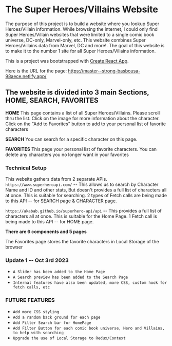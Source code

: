 # The Super Heroes/Villains Website

The purpose of this project is to build a website where you lookup Super Heroes/Villain information. 
While browsing the internet, I could only find Super Heroes/Villain websites that were limited to a single comic book universe, DC-only, Marvel-only, etc. 
This website combines Super Heroes/Villains data from Marvel, DC and more!. The goal of this website is to make it to the number 1 site for all  Super Heroes/Villains information. 


This is a project was bootstrapped with [Create React App](https://github.com/facebook/create-react-app).

Here is the URL for the page: https://master--strong-basbousa-98aece.netlify.app/

## The website is divided into 3 main Sections, HOME, SEARCH, FAVORITES

**HOME**
This page contains a list of all Super Heroes/Villains. Please scroll thru the list. 
Click on the image for more information about the character.
Click on the "Add to Favorites" button to add to your personal list of favorite characters

**SEARCH**
You can search for a specific character on this page.

**FAVORITES**
This page your personal list of favorite characters.
You can delete any characters you no longer want in your favorites

### Technical Setup
This website gathers data from 2 separate APIs. 
`https://www.superheroapi.com/` -- This allows us to search by Character Name and ID and other stats, But doesn't provides a full list of characters all at once. This is suitable for searching. 2 types of Fetch calls are being made to this API -- for SEARCH page & CHARACTER page.

`https://akabab.github.io/superhero-api/api` -- This provides a full list of characters all at once. This is suitable for the Home Page. 1 Fetch call is being made to this API -- for HOME page.

**There are 6 components and 5 pages**

The Favorites page stores the favorite characters in Local Storage of the browser

### Update 1 -- Oct 3rd 2023
- `A Slider has been added to the Home Page`
- `A Search preview has been added to the Search Page`
- `Internal features have also been updated, more CSS, custom hook for fetch calls, etc`


### FUTURE FEATURES 
- `Add more CSS styling`
- `Add a random back ground for each page`
- `Add Filter Search bar for HomePage`
- `Add Filter Button for each comic book universe, Hero and Villains, to help with searching`
- `Upgrade the use of Local Storage to Redux/Context`
